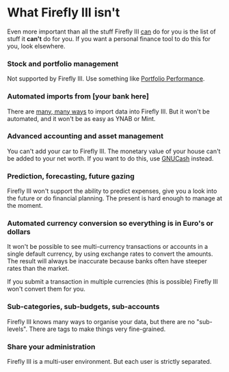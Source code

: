 # What Firefly III isn't

Even more important than all the stuff Firefly III [can](https://docs.firefly-iii.org/about-firefly-iii/what-its-not) do for you is the list of stuff it **can't** do for you. If you want a personal finance tool to do this for you, look elsewhere.

### Stock and portfolio management

Not supported by Firefly III. Use something like [Portfolio Performance](https://www.portfolio-performance.info/).

### Automated imports from [your bank here]

There are [many, many ways](https://docs.firefly-iii.org/importing-data/introduction) to import data into Firefly III. But it won't be automated, and it won't be as easy as YNAB or Mint.

### Advanced accounting and asset management

You can't add your car to Firefly III. The monetary value of your house can't be added to your net worth. If you want to do this, use [GNUCash](https://gnucash.org/) instead.

### Prediction, forecasting, future gazing

Firefly III won't support the ability to predict expenses, give you a look into the future or do financial planning. The present is hard enough to manage at the moment.

### Automated currency conversion so everything is in Euro's or dollars

It won't be possible to see multi-currency transactions or accounts in a single default currency, by using exchange rates to convert the amounts. The result will always be inaccurate because banks often have steeper rates than the market. 

If you submit a transaction in multiple currencies (this is possible) Firefly III won't convert them for you.

### Sub-categories, sub-budgets, sub-accounts

Firefly III knows many ways to organise your data, but there are no "sub-levels". There are tags to make things very fine-grained.

### Share your administration

Firefly III is a multi-user environment. But each user is strictly separated.
